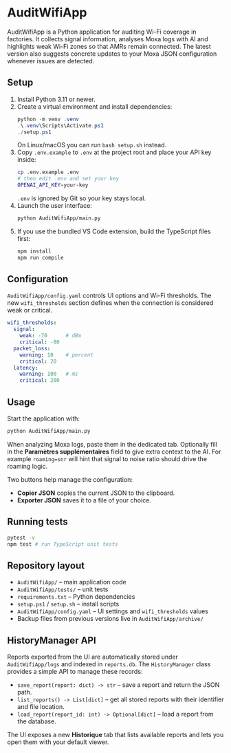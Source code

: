 # AuditWifiApp

AuditWifiApp is a Python application for auditing Wi-Fi coverage in factories. It collects signal information, analyses Moxa logs with AI and highlights weak Wi-Fi zones so that AMRs remain connected. The latest version also suggests concrete updates to your Moxa JSON configuration whenever issues are detected.

## Setup

1. Install Python 3.11 or newer.
2. Create a virtual environment and install dependencies:
   ```powershell
   python -m venv .venv
   .\.venv\Scripts\Activate.ps1
   ./setup.ps1
   ```
   On Linux/macOS you can run `bash setup.sh` instead.
3. Copy `.env.example` to `.env` at the project root and place your API key inside:
   ```bash
   cp .env.example .env
   # then edit .env and set your key
   OPENAI_API_KEY=your-key
   ```
   `.env` is ignored by Git so your key stays local.
4. Launch the user interface:
   ```bash
   python AuditWifiApp/main.py
   ```
5. If you use the bundled VS Code extension, build the TypeScript files first:
   ```bash
   npm install
   npm run compile
   ```

## Configuration

`AuditWifiApp/config.yaml` controls UI options and Wi-Fi thresholds. The new
`wifi_thresholds` section defines when the connection is considered weak or
critical.

```yaml
wifi_thresholds:
  signal:
    weak: -70      # dBm
    critical: -80
  packet_loss:
    warning: 10    # percent
    critical: 20
  latency:
    warning: 100   # ms
    critical: 200
```

## Usage

Start the application with:
```bash
python AuditWifiApp/main.py
```

When analyzing Moxa logs, paste them in the dedicated tab. Optionally fill in
the **Paramètres supplémentaires** field to give extra context to the AI. For
example `roaming=snr` will hint that signal to noise ratio should drive the
roaming logic.

Two buttons help manage the configuration:
* **Copier JSON** copies the current JSON to the clipboard.
* **Exporter JSON** saves it to a file of your choice.

## Running tests

```bash
pytest -v
npm test # run TypeScript unit tests
```

## Repository layout

- `AuditWifiApp/` – main application code
- `AuditWifiApp/tests/` – unit tests
- `requirements.txt` – Python dependencies
- `setup.ps1` / `setup.sh` – install scripts
- `AuditWifiApp/config.yaml` – UI settings and `wifi_thresholds` values
- Backup files from previous versions live in `AuditWifiApp/archive/`

## HistoryManager API

Reports exported from the UI are automatically stored under `AuditWifiApp/logs`
and indexed in `reports.db`. The ``HistoryManager`` class provides a simple API
to manage these records:

- `save_report(report: dict) -> str` – save a report and return the JSON path.
- `list_reports() -> List[dict]` – get all stored reports with their identifier
  and file location.
- `load_report(report_id: int) -> Optional[dict]` – load a report from the
  database.

The UI exposes a new **Historique** tab that lists available reports and lets
you open them with your default viewer.
